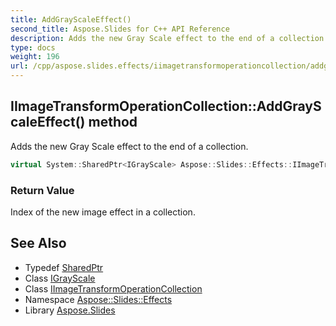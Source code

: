 ```yaml
---
title: AddGrayScaleEffect()
second_title: Aspose.Slides for C++ API Reference
description: Adds the new Gray Scale effect to the end of a collection.
type: docs
weight: 196
url: /cpp/aspose.slides.effects/iimagetransformoperationcollection/addgrayscaleeffect/
---
```

## IImageTransformOperationCollection::AddGrayScaleEffect() method


Adds the new Gray Scale effect to the end of a collection.

```cpp
virtual System::SharedPtr<IGrayScale> Aspose::Slides::Effects::IImageTransformOperationCollection::AddGrayScaleEffect()=0
```


### Return Value

Index of the new image effect in a collection.

## See Also

* Typedef [SharedPtr](../../system/sharedptr/)
* Class [IGrayScale](../igrayscale/)
* Class [IImageTransformOperationCollection](./)
* Namespace [Aspose::Slides::Effects](../)
* Library [Aspose.Slides](../../)